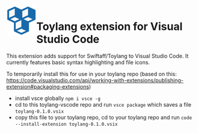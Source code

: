 <img align="left" width="80" alt="Toylang" src="./icon.png">
<h1> Toylang extension for Visual Studio Code</h1>

This extension adds support for Swiftaff/Toylang to Visual Studio Code. It currently features basic syntax highlighting and file icons.

To temporarily install this for use in your toylang repo (based on this: https://code.visualstudio.com/api/working-with-extensions/publishing-extension#packaging-extensions)

-   install vsce globally `npm i vsce -g`
-   cd to this toylang-vscode repo and run `vsce package` which saves a file `toylang-0.1.0.vsix`
-   copy this file to your toylang repo, cd to your toylang repo and run `code --install-extension toylang-0.1.0.vsix`
